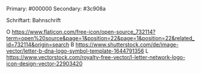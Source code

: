 Primary: #000000
Secondary: #3c908a

Schriftart: Bahnschrift

O https://www.flaticon.com/free-icon/open-source_732114?term=open%20source&page=1&position=22&page=1&position=22&related_id=732114&origin=search
B https://www.shutterstock.com/de/image-vector/letter-b-dna-logo-symbol-template-1644791356
L https://www.vectorstock.com/royalty-free-vector/l-letter-network-logo-icon-design-vector-22903420